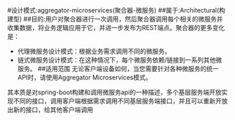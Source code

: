 #设计模式:aggregator-microservices(聚合器-微服务)
##属于:Architectural(构建型)
##目的:用户对聚合器进行一次调用，然后聚合器调用每个相关的微服务并收集数据，将业务逻辑应用于它，并进一步发布为REST端点。聚合器的更多变化是：
- 代理微服务设计模式：根据业务需求调用不同的微服务。
- 链式微服务设计模式：在这种情况下，每个微服务依赖/链接到一系列其他微服务。
##适用范围
无论客户端设备如何，当您需要针对各种微服务的统一API时，请使用Aggregator Microservices模式。

其本质是对spring-boot构建和调用微服务api的一种描述，多个基层服务端开放实现不同的接口，调用客户端根据需求调用不同基层服务端接口，并且可以重新开放出新的接口，给其他客户端调用